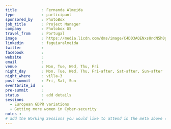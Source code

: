 ```yaml
---
title           : Fernanda Almeida
type            : participant
sponsored_by    : PhotoBox
job_title       : Project Manager
company         : Photobox GS
travel_from     : Portugal
image           : https://media.licdn.com/dms/image/C4D03AQENxsUndN5h0g/profile-displayphoto-shrink_800_800/0?e=1528664400&v=beta&t=mbEsUNg9FXg8NCGxXnrs7HJIUL6_V8iBGIh9fBC8r0E
linkedin        : faguiaralmeida
twitter         :
facebook        :
website         :
email           :
venue           : Mon, Tue, Wed, Thu, Fri
night_day       : Mon, Tue, Wed, Thu, Fri-after, Sat-after, Sun-after
night_where     : villa-3
post-summit     : Fri, Sat, Sun
eventbrite_id   :
pre-summit      :
status          : add details
sessions        :
  - European GDPR variations
  - Getting more women in Cyber-security
notes :
# add the Working Sessions you would like to attend in the meta above (use the session's title) e.g. sessions (one per line): -Security Playbooks Diagrams -Hackathon Daily Sessions
---
```


<!-- put more details about participant here -->
